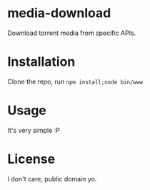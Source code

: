 # media-download
Download torrent media from specific APIs.

# Installation
Clone the repo, run `npm install;node bin/www`

# Usage
It's very simple :P

# License
I don't care, public domain yo.
